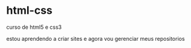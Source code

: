 # html-css
 curso de html5 e css3

estou aprendendo a criar sites e agora vou gerenciar meus repositorios
